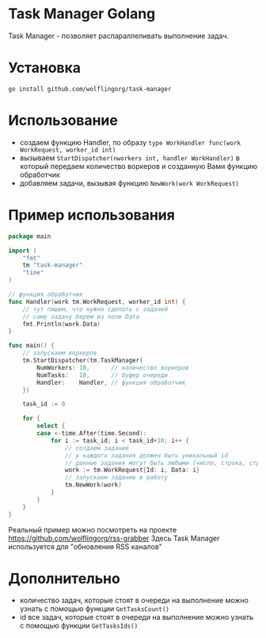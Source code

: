 # Task Manager Golang
Task Manager - позволяет распараллеливать выполнение задач.

# Установка
`go install github.com/wolflingorg/task-manager`

# Использование
- создаем функцию Handler, по образу `type WorkHandler func(work WorkRequest, worker_id int)`
- вызываем `StartDispatcher(nworkers int, handler WorkHandler)` в который передаем количество воркеров и созданную Вами функцию обработчик
- добавляем задачи, вызывая функцию `NewWork(work WorkRequest)`

# Пример использования
```go
package main

import (
	"fmt"
	tm "task-manager"
	"time"
)

// функция обработчик
func Handler(work tm.WorkRequest, worker_id int) {
	// тут пишем, что нужно сделать с задачей
	// саму задачу берем из поле Data
	fmt.Println(work.Data)
}

func main() {
	// запускаем воркеров
	tm.StartDispatcher(tm.TaskManager{
		NumWorkers: 10,      // количество воркеров
		NumTasks:   10,      // буфер очереди
		Handler:    Handler, // функция обработчик
	})

	task_id := 0

	for {
		select {
		case <-time.After(time.Second):
			for i := task_id; i < task_id+10; i++ {
				// создаем задание
				// у каждого задания должен быть уникальный id
				// данные задания могут быть любыми (число, строка, структура)
				work := tm.WorkRequest{Id: i, Data: i}
				// запускаем задание в работу
				tm.NewWork(work)
			}
		}
	}
}
```

Реальный пример можно посмотреть на проекте https://github.com/wolflingorg/rss-grabber
Здесь Task Manager используется для "обновления RSS каналов"

# Дополнительно
- количество задач, которые стоят в очереди на выполнение можно узнать с помощью функции `GetTasksCount()`
- id все задач, которые стоят в очереди на выполнение можно узнать с помощью функции `GetTasksIds()`
